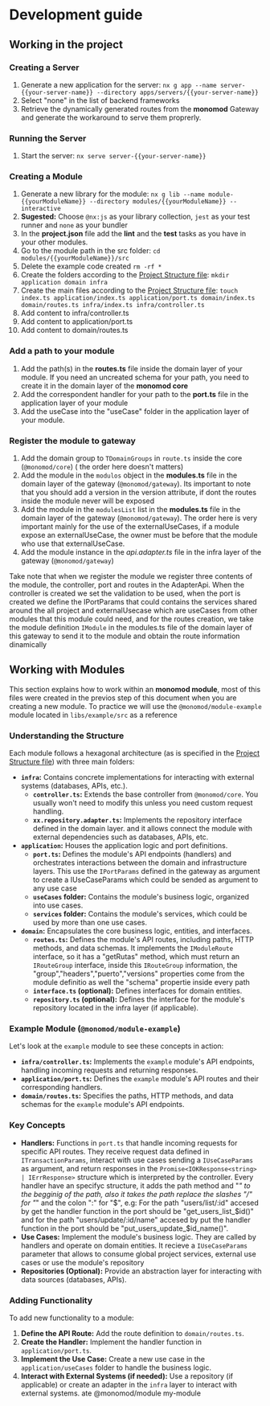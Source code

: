 # Development guide

## Working in the project

### Creating a Server

1. Generate a new application for the server: `nx g app --name server-{{your-server-name}} --directory apps/servers/{{your-server-name}}`
2. Select "none" in the list of backend frameworks
3. Retrieve the dynamically generated routes from the **monomod** Gateway and generate the workaround to serve them proprerly.

### Running the Server

1. Start the server: `nx serve server-{{your-server-name}}`

### Creating a Module

1. Generate a new library for the module: `nx g lib --name module-{{yourModuleName}} --directory modules/{{yourModuleName}} --interactive`
2. **Sugested:** Choose `@nx:js` as your library collection, `jest` as your test runner and `none` as your bundler  
3. In the **project.json** file add the **lint** and the **test** tasks as you have in your other modules.
4. Go to the module path in the src folder: `cd modules/{{yourModuleName}}/src`
5. Delete the example code created `rm -rf *`
6. Create the folders according to the [Project Structure file](./docs/structure.md): `mkdir application domain infra`
7. Create the main files according to the [Project Structure file](./docs/structure.md): `touch index.ts application/index.ts application/port.ts domain/index.ts domain/routes.ts infra/index.ts infra/controller.ts`
8. Add content to infra/controller.ts
9. Add content to application/port.ts
10. Add content to domain/routes.ts

### Add a path to your module

1. Add the path(s) in the **routes.ts** file inside the domain layer of your module. If you need an uncreated schema for your path, you need to create it in the domain layer of the **monomod core**
2. Add the correspondent handler for your path to the **port.ts** file in the application layer of your module
3. Add the useCase into the "useCase" folder in the application layer of your module.

### Register the module to gateway

1. Add the domain group to `TDomainGroups` in `route.ts` inside the core (`@monomod/core`) ( the order here doesn't matters)
2. Add the module in the `modulos` object in the **modules.ts** file in the domain layer of the gateway (`@monomod/gateway`). Its important to note that you should add a version in the version attribute, if dont the routes inside the module never will be exposed
3. Add the module in the `modulesList` list in  the **modules.ts** file in the domain layer of the gateway (`@monomod/gateway`). The order here is very important mainly for the use of the externalUseCases, if a module expose an externalUseCase, the owner must be before that the module who use that externalUseCase.
4. Add the module instance in the *api.adapter.ts* file in the infra layer of the gateway (`@monomod/gateway`)

Take note that when we register the module we register three contents of the module, the controller, port and routes in the AdapterApi. When the controller is created we set the validation to be used, when the port is created we define the IPortParams that could contains the services shared around the all project and externalUsecase which are useCases from other modules that this module could need, and for the routes creation, we take the module definition `IModule` in the modules.ts file of the domain layer of this gateway to send it to the module and obtain the route information dinamically

## Working with Modules

This section explains how to work within an **monomod module**, most of this files were created in the previos step of this document when you are creating a new module. To practice we will use the `@monomod/module-example` module located in `libs/example/src` as a reference

### Understanding the Structure

Each module follows a hexagonal architecture (as is specified in the [Project Structure file](./docs/structure.md)) with three main folders:

- **`infra`:** Contains concrete implementations for interacting with external systems (databases, APIs, etc.).
  - **`controller.ts`:**  Extends the base controller from `@monomod/core`. You usually won't need to modify this unless you need custom request handling.
  - **`xx.repository.adapter.ts`:** Implements the repository interface defined in the domain layer. and it allows connect the module with external dependencies such as databases, APIs, etc.
- **`application`:** Houses the application logic and port definitions.
  - **`port.ts`:** Defines the module's API endpoints (handlers) and orchestrates interactions between the domain and infrastructure layers. This use the `IPortParams` defined in the gateway as argument to create a IUseCaseParams which could be sended as argument to any use case
  - **`useCases` folder:** Contains the module's business logic, organized into use cases.
  - **`services` folder:** Contains the module's services, which could be used by more than one use cases.
- **`domain`:** Encapsulates the core business logic, entities, and interfaces.
  - **`routes.ts`:** Defines the module's API routes, including paths, HTTP methods, and data schemas. It implements the `IModuleRoute` interface, so it has a "getRutas" method, which must return an `IRouteGroup` interface, inside this `IRouteGroup` information, the "group","headers","puerto","versions" properties come from the module definitio as well the "schema" propertie inside every path
  - **`interface.ts` (optional):** Defines interfaces for domain entities.
  - **`repository.ts` (optional):** Defines the interface for the module's repository located in the infra layer (if applicable).

### Example Module (`@monomod/module-example`)

Let's look at the `example` module to see these concepts in action:

- **`infra/controller.ts`:**  Implements the `example` module's API endpoints, handling incoming requests and returning responses.
- **`application/port.ts`:**  Defines the `example` module's API routes and their corresponding handlers.
- **`domain/routes.ts`:**  Specifies the paths, HTTP methods, and data schemas for the `example` module's API endpoints.

### Key Concepts

- **Handlers:** Functions in `port.ts` that handle incoming requests for specific API routes. They receive request data defined in  `ITransactionParams`, interact with use cases sending a `IUseCaseParams` as argument, and return responses in the `Promise<IOKResponse<string> | IErrResponse>` structure which is interpreted by the controller. Every handler have an specifyc structure, it adds the path method and "*" to the begginig of the path, also it takes the path replace the slashes "/" for "*" and the colon ":" for "\$", e.g: For the path "users/list/:id" accesed by get the handler function in the port should be "get_users_list_$id()" and for the path "users/update/:id/name" accesed by put the handler function in the port should be "put_users_update_$id_name()".
- **Use Cases:** Implement the module's business logic. They are called by handlers and operate on domain entities. It recieve a `IUseCaseParams` parameter that allows to consume global project services, external use cases or use the module's repository
- **Repositories (Optional):**  Provide an abstraction layer for interacting with data sources (databases, APIs).

### Adding Functionality

To add new functionality to a module:

1. **Define the API Route:** Add the route definition to `domain/routes.ts`.
2. **Create the Handler:** Implement the handler function in `application/port.ts`.
3. **Implement the Use Case:** Create a new use case in the `application/useCases` folder to handle the business logic.
4. **Interact with External Systems (if needed):** Use a repository (if applicable) or create an adapter in the `infra` layer to interact with external systems.
ate @monomod/module my-module
